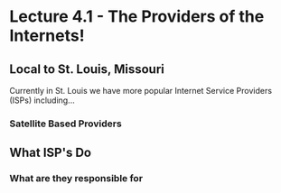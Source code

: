 # Lecture 4.1 - The Providers of the Internets!

## Local to St. Louis, Missouri

Currently in St. Louis we have more popular Internet Service Providers (ISPs) including...

### Satellite Based Providers

## What ISP's Do

### What are they responsible for
